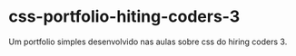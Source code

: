 # css-portfolio-hiting-coders-3
Um portfolio simples desenvolvido nas aulas sobre css do hiring coders 3.
